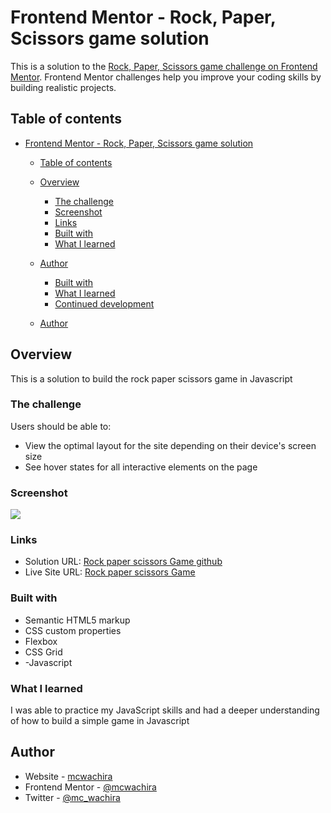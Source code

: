 # Frontend Mentor - Rock, Paper, Scissors game solution

This is a solution to the [Rock, Paper, Scissors game challenge on Frontend Mentor](https://www.frontendmentor.io/challenges/rock-paper-scissors-game-pTgwgvgH/hub/rock-paer-scissors-game-in-javascript-SkVGBSaS5). Frontend Mentor challenges help you improve your coding skills by building realistic projects. 

## Table of contents

- [Frontend Mentor - Rock, Paper, Scissors game solution](#frontend-mentor---rock-paper-scissors-game-solution)
  - [Table of contents](#table-of-contents)
  - [Overview](#overview)
    - [The challenge](#the-challenge)
    - [Screenshot](#screenshot)
    - [Links](#links)
    - [Built with](#built-with)
    - [What I learned](#what-i-learned)
  - [Author](#author)

    - [Built with](#built-with)
    - [What I learned](#what-i-learned)
    - [Continued development](#continued-development)
  - [Author](#author)



## Overview
This is a solution to build the rock paper scissors game in Javascript
### The challenge

Users should be able to:

- View the optimal layout for the site depending on their device's screen size
- See hover states for all interactive elements on the page

### Screenshot

![](./gif/rock-paper-scissors.gif)




### Links

- Solution URL: [Rock paper scissors Game  github](https://github.com/mcwachira/rock-paper-scissors-js)
- Live Site URL: [Rock paper scissors Game ](https://rock-paper-scissors-mcwachira-app.netlify.app/)



### Built with

- Semantic HTML5 markup
- CSS custom properties
- Flexbox
- CSS Grid
- -Javascript


### What I learned

I was able to practice my JavaScript skills and had a deeper understanding of how to build a simple game in Javascript

## Author

- Website - [mcwachira](https:www.mcwachira.dev)
- Frontend Mentor - [@mcwachira](https://www.frontendmentor.io/profile/mcwachira)
- Twitter - [@mc_wachira](https://www.twitter.com/mc_wachira)